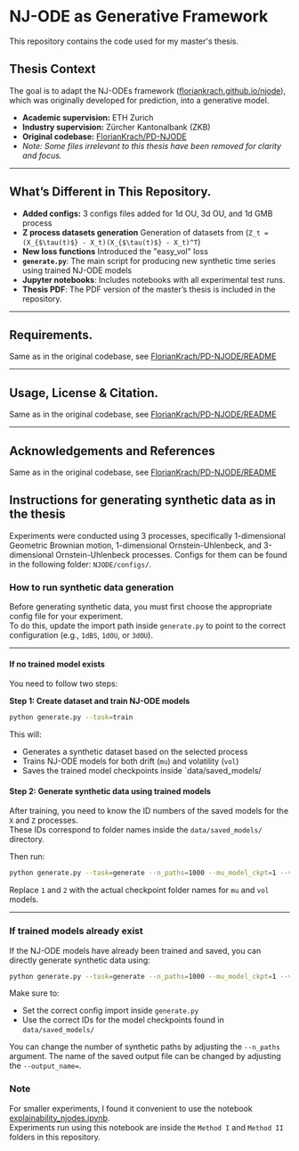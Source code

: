 # NJ-ODE as Generative Framework

This repository contains the code used for my master's thesis.

## Thesis Context

The goal is to adapt the NJ-ODEs framework ([floriankrach.github.io/njode](https://floriankrach.github.io/njode)), which was originally developed for prediction, into a generative model.

- **Academic supervision:** ETH Zurich
- **Industry supervision:** Zürcher Kantonalbank (ZKB)
- **Original codebase:** [FlorianKrach/PD-NJODE](https://github.com/FlorianKrach/PD-NJODE)
- *Note: Some files irrelevant to this thesis have been removed for clarity and focus.*

---

## What’s Different in This Repository. 

- **Added configs:** 3 configs files added for 1d OU, 3d OU, and 1d GMB process 
- **Z process datasets generation** Generation of datasets from (`Z_t = (X_{$\tau(t)$} - X_t)(X_{$\tau(t)$} - X_t)^T`)
- **New loss functions** Introduced the "easy_vol" loss
- **`generate.py`**: The main script for producing new synthetic time series using trained NJ-ODE models
- **Jupyter notebooks**: Includes notebooks with all experimental test runs.
- **Thesis PDF**: The PDF version of the master’s thesis is included in the repository.

---  
## Requirements. 
Same as in the original codebase, see [FlorianKrach/PD-NJODE/README](https://github.com/FlorianKrach/PD-NJODE?tab=readme-ov-file) 

---   
## Usage, License & Citation.  
Same as in the original codebase, see [FlorianKrach/PD-NJODE/README](https://github.com/FlorianKrach/PD-NJODE?tab=readme-ov-file) 

---   
## Acknowledgements and References 
Same as in the original codebase, see [FlorianKrach/PD-NJODE/README](https://github.com/FlorianKrach/PD-NJODE?tab=readme-ov-file)  

## Instructions for generating synthetic data as in the thesis 

Experiments were conducted using 3 processes, specifically 1-dimensional Geometric Brownian motion, 1-dimensional Ornstein-Uhlenbeck, and 3-dimensional Ornstein-Uhlenbeck processes. Configs for them can be found in the following folder: `NJODE/configs/`.

### How to run synthetic data generation

Before generating synthetic data, you must first choose the appropriate config file for your experiment.  
To do this, update the import path inside `generate.py` to point to the correct configuration (e.g., `1dBS`, `1dOU`, or `3dOU`).

---

#### If no trained model exists

You need to follow two steps:

**Step 1: Create dataset and train NJ-ODE models**

```bash
python generate.py --task=train
```
This will: 

- Generates a synthetic dataset based on the selected process
- Trains NJ-ODE models for both drift (`mu`) and volatility (`vol`)
- Saves the trained model checkpoints inside `data/saved_models/

#### Step 2: Generate synthetic data using trained models

After training, you need to know the ID numbers of the saved models for the `X` and `Z` processes.  
These IDs correspond to folder names inside the `data/saved_models/` directory.

Then run:

```bash
python generate.py --task=generate --n_paths=1000 --mu_model_ckpt=1 --vol_model_ckpt=2 --output_name=synthetic_data.npy
```

Replace `1` and `2` with the actual checkpoint folder names for `mu` and `vol` models. 

---

### If trained models already exist

If the NJ-ODE models have already been trained and saved, you can directly generate synthetic data using:

```bash
python generate.py --task=generate --n_paths=1000 --mu_model_ckpt=1 --vol_model_ckpt=2 --output_name=synthetic_data.npy
```

Make sure to:
- Set the correct config import inside `generate.py`
- Use the correct IDs for the model checkpoints found in `data/saved_models/`

You can change the number of synthetic paths by adjusting the `--n_paths` argument. The name of the saved output file can be changed by adjusting the `--output_name=`. 

### Note 
For smaller experiments, I found it convenient to use the notebook [explainability_njodes.ipynb](https://gist.github.com/FlorianKrach/7a610cd88d9739b2f8bbda8455a558b4).  
Experiments run using this notebook are  inside the `Method I` and `Method II` folders in this repository.



